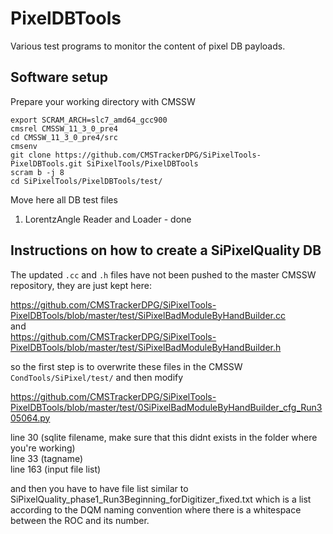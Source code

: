 # PixelDBTools

Various test programs to monitor the content of pixel DB payloads.


## Software setup

Prepare your working directory with CMSSW

```
export SCRAM_ARCH=slc7_amd64_gcc900
cmsrel CMSSW_11_3_0_pre4
cd CMSSW_11_3_0_pre4/src
cmsenv
git clone https://github.com/CMSTrackerDPG/SiPixelTools-PixelDBTools.git SiPixelTools/PixelDBTools
scram b -j 8
cd SiPixelTools/PixelDBTools/test/
```

Move here all DB test files  
1) LorentzAngle Reader and Loader - done

## Instructions on how to create a SiPixelQuality DB

The updated `.cc` and `.h` files have not been pushed to the master CMSSW repository, they are just kept here:  

https://github.com/CMSTrackerDPG/SiPixelTools-PixelDBTools/blob/master/test/SiPixelBadModuleByHandBuilder.cc  
and  
https://github.com/CMSTrackerDPG/SiPixelTools-PixelDBTools/blob/master/test/SiPixelBadModuleByHandBuilder.h

so the first step is to overwrite these files in the CMSSW `CondTools/SiPixel/test/` and then modify

https://github.com/CMSTrackerDPG/SiPixelTools-PixelDBTools/blob/master/test/0SiPixelBadModuleByHandBuilder_cfg_Run305064.py  

line 30 (sqlite filename, make sure that this didnt exists in the folder where you're working)  
line 33 (tagname)  
line 163 (input file list)

and then you have to have file list similar to SiPixelQuality_phase1_Run3Beginning_forDigitizer_fixed.txt which is a list according to the DQM naming convention where there is a whitespace between the ROC and its number.

